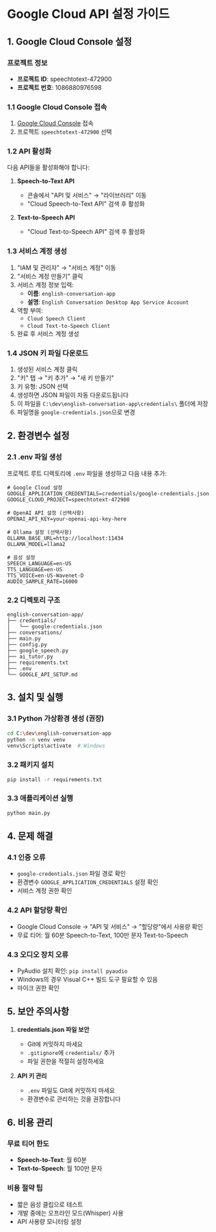 # Google Cloud API 설정 가이드

## 1. Google Cloud Console 설정

### 프로젝트 정보
- **프로젝트 ID**: speechtotext-472900
- **프로젝트 번호**: 1086880976598

### 1.1 Google Cloud Console 접속
1. [Google Cloud Console](https://console.cloud.google.com) 접속
2. 프로젝트 `speechtotext-472900` 선택

### 1.2 API 활성화
다음 API들을 활성화해야 합니다:

1. **Speech-to-Text API**
   - 콘솔에서 "API 및 서비스" → "라이브러리" 이동
   - "Cloud Speech-to-Text API" 검색 후 활성화

2. **Text-to-Speech API**
   - "Cloud Text-to-Speech API" 검색 후 활성화

### 1.3 서비스 계정 생성
1. "IAM 및 관리자" → "서비스 계정" 이동
2. "서비스 계정 만들기" 클릭
3. 서비스 계정 정보 입력:
   - **이름**: `english-conversation-app`
   - **설명**: `English Conversation Desktop App Service Account`
4. 역할 부여:
   - `Cloud Speech Client`
   - `Cloud Text-to-Speech Client`
5. 완료 후 서비스 계정 생성

### 1.4 JSON 키 파일 다운로드
1. 생성된 서비스 계정 클릭
2. "키" 탭 → "키 추가" → "새 키 만들기"
3. 키 유형: JSON 선택
4. 생성하면 JSON 파일이 자동 다운로드됩니다
5. 이 파일을 `C:\dev\english-conversation-app\credentials\` 폴더에 저장
6. 파일명을 `google-credentials.json`으로 변경

## 2. 환경변수 설정

### 2.1 .env 파일 생성
프로젝트 루트 디렉토리에 `.env` 파일을 생성하고 다음 내용 추가:

```env
# Google Cloud 설정
GOOGLE_APPLICATION_CREDENTIALS=credentials/google-credentials.json
GOOGLE_CLOUD_PROJECT=speechtotext-472900

# OpenAI API 설정 (선택사항)
OPENAI_API_KEY=your-openai-api-key-here

# Ollama 설정 (선택사항)
OLLAMA_BASE_URL=http://localhost:11434
OLLAMA_MODEL=llama2

# 음성 설정
SPEECH_LANGUAGE=en-US
TTS_LANGUAGE=en-US
TTS_VOICE=en-US-Wavenet-D
AUDIO_SAMPLE_RATE=16000
```

### 2.2 디렉토리 구조
```
english-conversation-app/
├── credentials/
│   └── google-credentials.json
├── conversations/
├── main.py
├── config.py
├── google_speech.py
├── ai_tutor.py
├── requirements.txt
├── .env
└── GOOGLE_API_SETUP.md
```

## 3. 설치 및 실행

### 3.1 Python 가상환경 생성 (권장)
```bash
cd C:\dev\english-conversation-app
python -m venv venv
venv\Scripts\activate  # Windows
```

### 3.2 패키지 설치
```bash
pip install -r requirements.txt
```

### 3.3 애플리케이션 실행
```bash
python main.py
```

## 4. 문제 해결

### 4.1 인증 오류
- `google-credentials.json` 파일 경로 확인
- 환경변수 `GOOGLE_APPLICATION_CREDENTIALS` 설정 확인
- 서비스 계정 권한 확인

### 4.2 API 할당량 확인
- Google Cloud Console → "API 및 서비스" → "할당량"에서 사용량 확인
- 무료 티어: 월 60분 Speech-to-Text, 100만 문자 Text-to-Speech

### 4.3 오디오 장치 오류
- PyAudio 설치 확인: `pip install pyaudio`
- Windows의 경우 Visual C++ 빌드 도구 필요할 수 있음
- 마이크 권한 확인

## 5. 보안 주의사항

1. **credentials.json 파일 보안**
   - Git에 커밋하지 마세요
   - `.gitignore`에 `credentials/` 추가
   - 파일 권한을 적절히 설정하세요

2. **API 키 관리**
   - `.env` 파일도 Git에 커밋하지 마세요
   - 환경변수로 관리하는 것을 권장합니다

## 6. 비용 관리

### 무료 티어 한도
- **Speech-to-Text**: 월 60분
- **Text-to-Speech**: 월 100만 문자

### 비용 절약 팁
- 짧은 음성 클립으로 테스트
- 개발 중에는 오프라인 모드(Whisper) 사용
- API 사용량 모니터링 설정